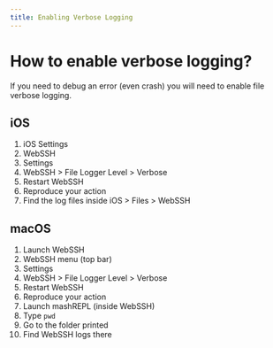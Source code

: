 ```yaml
---
title: Enabling Verbose Logging
---
```


# How to enable verbose logging?
If you need to debug an error (even crash) you will need to enable file verbose logging.

## iOS
1. iOS Settings
2. WebSSH
3. Settings
4. WebSSH > File Logger Level > Verbose
5. Restart WebSSH
6. Reproduce your action
7. Find the log files inside iOS > Files > WebSSH

## macOS
1. Launch WebSSH
2. WebSSH menu (top bar)
3. Settings
4. WebSSH > File Logger Level > Verbose
5. Restart WebSSH
6. Reproduce your action
7. Launch mashREPL (inside WebSSH)
8. Type `pwd`
9. Go to the folder printed
10. Find WebSSH logs there